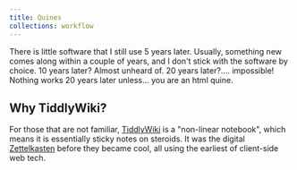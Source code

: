 ```yaml
---
title: Quines
collections: workflow
---
```


There is little software that I still use 5 years later. Usually, something new comes along within a couple of years, and I don't stick with the software by choice. 10 years later? Almost unheard of. 20 years later?.... impossible! Nothing works 20 years later unless... you are an html quine.

## Why TiddlyWiki?

For those that are not familiar, [TiddlyWiki](https://tiddlywiki.com/) is a "non-linear notebook", which means it is essentially sticky notes on steroids. It was the digital [Zettelkasten](https://zettelkasten.de) before they became cool, all using the earliest of client-side web tech.